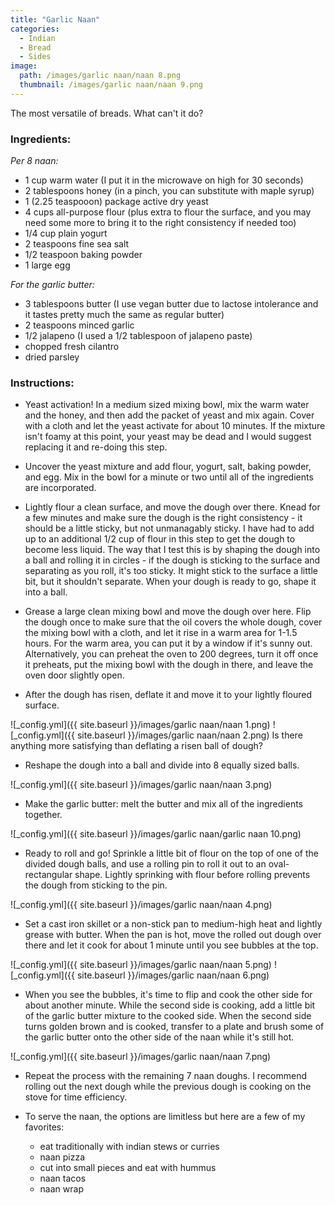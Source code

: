 ```yaml
---
title: "Garlic Naan"
categories:
  - Indian
  - Bread
  - Sides
image:
  path: /images/garlic naan/naan 8.png
  thumbnail: /images/garlic naan/naan 9.png
---
```


The most versatile of breads. What can't it do?

### Ingredients:

_Per 8 naan:_

* 1 cup warm water (I put it in the microwave on high for 30 seconds)
* 2 tablespoons honey (in a pinch, you can substitute with maple syrup)
* 1 (2.25 teaspooon) package active dry yeast 
* 4 cups all-purpose flour (plus extra to flour the surface, and you may need some more to bring it to the right consistency if needed too)
* 1/4 cup plain yogurt 
* 2 teaspoons fine sea salt
* 1/2 teaspoon baking powder
* 1 large egg

_For the garlic butter:_
* 3 tablespoons butter (I use vegan butter due to lactose intolerance and it tastes pretty much the same as regular butter)
* 2 teaspoons minced garlic
* 1/2 jalapeno (I used a 1/2 tablespoon of jalapeno paste)
* chopped fresh cilantro
* dried parsley 

### Instructions:

* Yeast activation! In a medium sized mixing bowl, mix the warm water and the honey, and then add the packet of yeast and mix again. Cover with a cloth and let the yeast activate for about 10 minutes. If the mixture isn't foamy at this point, your yeast may be dead and I would suggest replacing it and re-doing this step.

* Uncover the yeast mixture and add flour, yogurt, salt, baking powder, and egg. Mix in the bowl for a minute or two until all of the ingredients are incorporated. 

* Lightly flour a clean surface, and move the dough over there. Knead for a few minutes and make sure the dough is the right consistency - it should be a little sticky, but not unmanagably sticky. I have had to add up to an additional 1/2 cup of flour in this step to get the dough to become less liquid. The way that I test this is by shaping the dough into a ball and rolling it in circles - if the dough is sticking to the surface and separating as you roll, it's too sticky. It might stick to the surface a little bit, but it shouldn't separate. When your dough is ready to go, shape it into a ball.  

* Grease a large clean mixing bowl and move the dough over here. Flip the dough once to make sure that the oil covers the whole dough, cover the mixing bowl with a cloth, and let it rise in a warm area for 1-1.5 hours. For the warm area, you can put it by a window if it's sunny out. Alternatively, you can preheat the oven to 200 degrees, turn it off once it preheats, put the mixing bowl with the dough in there, and leave the oven door slightly open.

* After the dough has risen, deflate it and move it to your lightly floured surface. 

![_config.yml]({{ site.baseurl }}/images/garlic naan/naan 1.png)
![_config.yml]({{ site.baseurl }}/images/garlic naan/naan 2.png)
Is there anything more satisfying than deflating a risen ball of dough?

* Reshape the dough into a ball and divide into 8 equally sized balls.

![_config.yml]({{ site.baseurl }}/images/garlic naan/naan 3.png)

* Make the garlic butter: melt the butter and mix all of the ingredients together.

![_config.yml]({{ site.baseurl }}/images/garlic naan/garlic naan 10.png)

* Ready to roll and go! Sprinkle a little bit of flour on the top of one of the divided dough balls, and use a rolling pin to roll it out to an oval-rectangular shape. Lightly sprinking with flour before rolling prevents the dough from sticking to the pin. 

![_config.yml]({{ site.baseurl }}/images/garlic naan/naan 4.png)

* Set a cast iron skillet or a non-stick pan to medium-high heat and lightly grease with butter. When the pan is hot, move the rolled out dough over there and let it cook for about 1 minute until you see bubbles at the top.

![_config.yml]({{ site.baseurl }}/images/garlic naan/naan 5.png)
![_config.yml]({{ site.baseurl }}/images/garlic naan/naan 6.png)

* When you see the bubbles, it's time to flip and cook the other side for about another minute. While the second side is cooking, add a little bit of the garlic butter mixture to the cooked side. When the second side turns golden brown and is cooked, transfer to a plate and brush some of the garlic butter onto the other side of the naan while it's still hot.

![_config.yml]({{ site.baseurl }}/images/garlic naan/naan 7.png)

* Repeat the process with the remaining 7 naan doughs. I recommend rolling out the next dough while the previous dough is cooking on the stove for time efficiency.

* To serve the naan, the options are limitless but here are a few of my favorites:
  - eat traditionally with indian stews or curries
  - naan pizza 
  - cut into small pieces and eat with hummus
  - naan tacos
  - naan wrap

